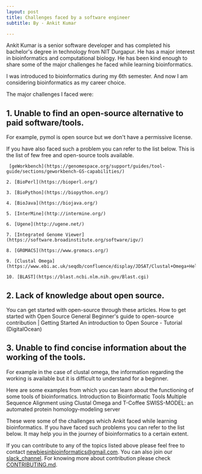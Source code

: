 ```yaml
---
layout: post
title: Challenges faced by a software engineer
subtitle: By - Ankit Kumar

---
```


Ankit Kumar is a senior software developer and has completed his bachelor's degree in technology from NIT Durgapur. He has a major interest in bioinformatics and computational biology. He has been kind enough to share some of the major challenges he faced while learning bioinformatics.

I was introduced to bioinformatics during my 6th semester. And now I am considering bioinformatics as my career choice.

The major challenges I faced were: 

## 1. Unable to find an open-source alternative to paid software/tools.

For example, pymol is open source but we don't have a permissive license. 

If you have also faced such a problem you can refer to the list below. 
This is the list of few free and open-source tools available.

	 [geWorkbench](https://genomespace.org/support/guides/tool-guide/sections/geworkbench-GS-capabilities/)
	
	2. [BioPerl](https://bioperl.org/)
	
	3. [BioPython](https://biopython.org/)
	
	4. [BioJava](https://biojava.org/)
	
	5. [InterMine](http://intermine.org/)
	
	6. [Ugene](http://ugene.net/)
	
	7. [Integrated Genome Viewer](https://software.broadinstitute.org/software/igv/)
	
	8. [GROMACS](https://www.gromacs.org/)
	
	9. [Clustal Omega](https://www.ebi.ac.uk/seqdb/confluence/display/JDSAT/Clustal+Omega+Help+and+Documentation)
	
	10. [BLAST](https://blast.ncbi.nlm.nih.gov/Blast.cgi)


## 2. Lack of knowledge about open source.


 You can get started with open-source through these articles.
How to get started with Open Source
General Beginner's guide to open-source contribution | Getting Started
An introduction to Open Source - Tutorial (DigitalOcean) 



## 3. Unable to find concise information about the working of the tools.

For example in the case of clustal omega, the information regarding the working is available but it is difficult to understand for a beginner.

Here are some examples from which you can learn about the functioning of some tools of bioinformatics.
Introduction to Bioinformatic Tools
Multiple Sequence Alignment using Clustal Omega and T-Coffee
SWISS-MODEL: an automated protein homology-modeling server


These were some of the challenges which Ankit faced while learning bioinformatics.
If you have faced such problems you can refer to the list below. It may help you in the journey of bioinformatics to a certain extent.




If you can contribute to any of the topics listed above please feel free to contact [newbiesinbioinformatics@gmail.com]([newbiesinbioinformatics@gmail.com). You can also join our [slack_channel](https://join.slack.com/t/newbiesinbioi-suw3310/shared_invite/zt-ra6dx7tx-497jnBj5a54R27YB_oQK8g). For knowing more about contribution please check [CONTRIBUTING.md](https://github.com/Newbies-in-bioinformatics/Newbies-in-bioinformatics/blob/main/CONTRIBUTING.md).




